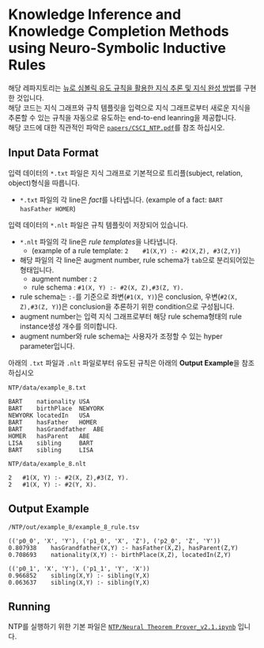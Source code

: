 # Knowledge Inference and Knowledge Completion Methods using Neuro-Symbolic Inductive Rules
해당 레파지토리는 [뉴로 심볼릭 유도 규칙을 활용한 지식 추론 및 지식 완성 방법](https://github.com/ShinWon-Chul/Neuro-Symbolic/blob/main/papers/%EB%89%B4%EB%A1%9C%20%EC%8B%AC%EB%B3%BC%EB%A6%AD%20%EA%B8%B0%EB%B0%98%20%EA%B7%9C%EC%B9%99%20%EC%9C%A0%EB%8F%84%20%EB%B0%8F%20%EC%B6%94%EB%A1%A0%20%EC%97%94%EC%A7%84%EC%9D%84%20%ED%99%9C%EC%9A%A9%ED%95%9C%20%EC%A7%80%EC%8B%9D%20%EC%99%84%EC%84%B1%20%EC%8B%9C%EC%8A%A4%ED%85%9C.pdf)를 구현한 것입니다.  
해당 코드는 지식 그래프와 규칙 템플릿을 입력으로 지식 그래프로부터 새로운 지식을 추론할 수 있는 규칙을 자동으로 유도하는 end-to-end leanring을 제공합니다.  
해당 코드에 대한 직관적인 파악은 [`papers/CSCI_NTP.pdf`](https://github.com/ShinWon-Chul/Neuro-Symbolic/blob/main/papers/CSCI_NTP.pdf)를 참조 하십시오.

## Input Data Format
입력 데이터의 `*.txt` 파일은 지식 그래프로 기본적으로 트리플(subject, relation, object)형식을 따릅니다.
- `*.txt` 파일의 각 line은 *fact*를 나타냅니다. (example of a fact: `BART hasFather HOMER`)  


입력 데이터의 `*.nlt` 파일은 규칙 템플릿이 저장되어 있습니다.  
- `*.nlt` 파일의 각 line은 *rule templates*을 나타냅니다. 
	- (example of a rule template: `2	 #1(X,Y) :- #2(X,Z), #3(Z,Y)`)  
- 해당 파일의 각 line은 augment number, rule schema가 `tab`으로 분리되어있는 형태입니다.
	- augment number : `2`
	- rule schema : `#1(X, Y) :- #2(X, Z),#3(Z, Y).`  
- rule schema는 `:-`를 기준으로 좌변(`#1(X, Y)`)은 conclusion, 우변(`#2(X, Z),#3(Z, Y)`)은 conclusion을 추론하기 위한 condition으로 구성됩니다.  
- augment number는 입력 지식 그래프로부터 해당 rule schema형태의 rule instance생성 개수를 의미합니다.  
- augment number와 rule schema는 사용자가 조정할 수 있는 hyper parameter입니다.  


아래의 `.txt` 파일과 `.nlt` 파일로부터 유도된 규칙은 아래의 **Output Example**을 참조 하십시오  

```shell
NTP/data/example_8.txt

BART	nationality	USA
BART	birthPlace	NEWYORK
NEWYORK	locatedIn	USA
BART	hasFather	HOMER
BART	hasGrandfather	ABE
HOMER	hasParent	ABE
LISA	sibling		BART
BART	sibling		LISA
``` 
```shell
NTP/data/example_8.nlt

2	#1(X, Y) :- #2(X, Z),#3(Z, Y).
2	#1(X, Y) :- #2(Y, X).
```

## Output Example
```shell
/NTP/out/example_8/example_8_rule.tsv

(('p0_0', 'X', 'Y'), ('p1_0', 'X', 'Z'), ('p2_0', 'Z', 'Y'))
0.807938	hasGrandfather(X,Y) :- hasFather(X,Z), hasParent(Z,Y)
0.708693	nationality(X,Y) :- birthPlace(X,Z), locatedIn(Z,Y)

(('p0_1', 'X', 'Y'), ('p1_1', 'Y', 'X'))
0.966852	sibling(X,Y) :- sibling(Y,X)
0.063637	sibling(X,Y) :- sibling(Y,X)
```

## Running

NTP를 실행하기 위한 기본 파일은 [`NTP/Neural Theorem Prover_v2.1.ipynb`](/NTP/Neural%20Theorem%20Prover_v2.1.ipynb) 입니다.